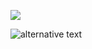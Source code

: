 ![](https://komarev.com/ghpvc/?username=reisenc&color=ff69b4&style=plastic)

![alternative text](https://media.tenor.com/1Z_PQ1Zlq8wAAAAj/marceline-gangnam-style.gif)
































